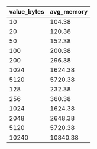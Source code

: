 | value_bytes | avg_memory |
| --- | --- |
| 10 | 104.38 |
| 20 | 120.38 |
| 50 | 152.38 |
| 100 | 200.38 |
| 200 | 296.38 |
| 1024 | 1624.38 |
| 5120 | 5720.38 |
| 128 | 232.38 |
| 256 | 360.38 |
| 1024 | 1624.38 |
| 2048 | 2648.38 |
| 5120 | 5720.38 |
| 10240 | 10840.38 |
